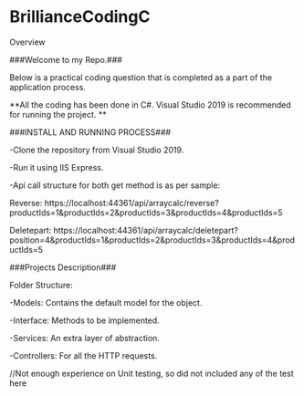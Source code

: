 # BrillianceCodingC

Overview

###Welcome to my Repo.###

Below is a practical coding question that is completed as a part of the application process.

**All the coding has been done in C#. Visual Studio 2019 is recommended for running the project. **

###INSTALL AND RUNNING PROCESS###

-Clone the repository from Visual Studio 2019.

-Run it using IIS Express.

-Api call structure for both get method is as per sample: 

Reverse: https://localhost:44361/api/arraycalc/reverse?productIds=1&productIds=2&productIds=3&productIds=4&productIds=5

Deletepart: https://localhost:44361/api/arraycalc/deletepart?position=4&productIds=1&productIds=2&productIds=3&productIds=4&productIds=5

###Projects Description###

Folder Structure:

-Models: Contains the default model for the object.

-Interface: Methods to be implemented.

-Services: An extra layer of abstraction.

-Controllers: For all the HTTP requests.

//Not enough experience on Unit testing, so did not included any of the test here

